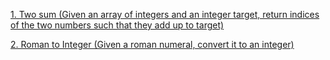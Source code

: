 [1. Two sum (Given an array of integers and an integer target, return indices of the two numbers such that they add up to target)](https://github.com/yangshiteng/StatQuest-Study-Notes/blob/main/Leetcode_folder/twosum.md)

[2. Roman to Integer (Given a roman numeral, convert it to an integer)]()
